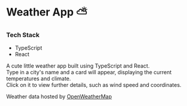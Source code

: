 # Weather App ⛅

### Tech Stack

- TypeScript
- React

<p>A cute little weather app built using TypeScript and React.
</br>
Type in a city's name and a card will appear, displaying the current temperatures and climate.
</br>
Click on it to view further details, such as wind speed and coordinates.
</br>
 <p>Weather data hosted by <a href='https://openweathermap.org/'>OpenWeatherMap</a></p>
